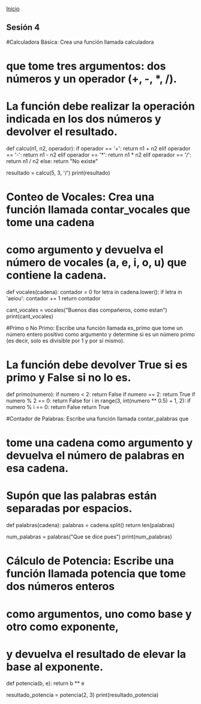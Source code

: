 <!-- No borrar o modificar -->
[Inicio](./index.md)

## Sesión 4
#Calculadora Básica: Crea una función llamada calculadora
# que tome tres argumentos: dos números y un operador (+, -, *, /).
# La función debe realizar la operación indicada en los dos números y devolver el resultado.

def calcu(n1, n2, operador):
    if operador == '+':
        return n1 + n2
    elif operador == '-':
        return n1 - n2
    elif operador == '*':
        return n1 * n2
    elif operador == '/':
            return n1 / n2
    else:
        return "No existe"

resultado = calcu(5, 3, '/')
print(resultado)

# Conteo de Vocales: Crea una función llamada contar_vocales que tome una cadena 
# como argumento y devuelva el número de vocales (a, e, i, o, u) que contiene la cadena.
 
def vocales(cadena):
    contador = 0
    for letra in cadena.lower():
        if letra in 'aeiou':
            contador += 1
    return contador

cant_vocales = vocales("Buenos dias compañeros, como estan")
print(cant_vocales)  
    
#Primo o No Primo: Escribe una función llamada es_primo que tome un número entero positivo como argumento y determine si es un número primo (es decir, solo es divisible por 1 y por sí mismo). 
# La función debe devolver True si es primo y False si no lo es.

def primo(numero):
    if numero < 2:
        return False
    if numero == 2:
        return True
    if numero % 2 == 0:
        return False
    for i in range(3, int(numero ** 0.5) + 1, 2):
        if numero % i == 0:
            return False
    return True

#Contador de Palabras: Escribe una función llamada contar_palabras que 
# tome una cadena como argumento y devuelva el número de palabras en esa cadena.
# Supón que las palabras están separadas por espacios.

def palabras(cadena):
    palabras = cadena.split()
    return len(palabras)

num_palabras = palabras("Que se dice pues")
print(num_palabras)  

# Cálculo de Potencia: Escribe una función llamada potencia que tome dos números enteros
# como argumentos, uno como base y otro como exponente, 
# y devuelva el resultado de elevar la base al exponente.

def potencia(b, e):
    return b ** e

resultado_potencia = potencia(2, 3)
print(resultado_potencia)


<!-- Su documentación aquí -->






